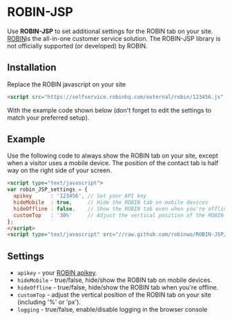 ROBIN-JSP
=============

Use **ROBIN-JSP** to set additional settings for the ROBIN tab on your site. [ROBIN](http://robinhq.com)is the all-in-one customer service solution. The ROBIN-JSP library is not officially supported (or developed) by ROBIN.

## Installation

Replace the ROBIN javascript on your site
```html
<script src="https://selfservice.robinhq.com/external/robin/123456.js" async="async"></script>
```
With the example code shown below (don't forget to edit the settings to match your preferred setup).

## Example

Use the following code to always show the ROBIN tab on your site, except when a visitor uses a mobile device. The position of the contact tab is half way on the right side of your screen.
```html
<script type="text/javascript">
var robin_JSP_settings = {
  apikey      : '123456', // Set your API key
  hideMobile  : true,     // Hide the ROBIN tab on mobile devices
  hideOffline : false,    // Show the ROBIN tab even when you're offline
  customTop   : '30%'     // Adjust the vertical position of the ROBIN tab
};
</script>
<script type="text/javascript" src="//raw.github.com/robinwo/ROBIN-JSP/master/js/robin-jsp.min.js"></script>
```

## Settings

  * `apikey` - your [ROBIN apikey](http://robinhq.com/support/obtain-api-key/).
  * `hideMobile` - true/false, hide/show the ROBIN tab on mobile devices.
  * `hideOffline` - true/false, hide/show the ROBIN tab when you're offline.
  * `customTop` - adjust the vertical position of the ROBIN tab on your site (including '%' or 'px').
  * `logging` - true/false, enable/disable logging in the browser console